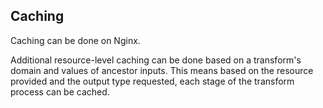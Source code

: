 ## Caching
Caching can be done on Nginx.

Additional resource-level caching can be done based on a transform's domain and values of ancestor inputs. This means based on the resource provided and the output type requested, each stage of the transform process can be cached.
